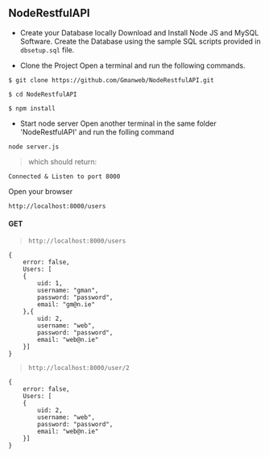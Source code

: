 ## NodeRestfulAPI
- Create your Database locally
Download and Install Node JS and MySQL Software.
Create the Database using the sample SQL scripts provided in `dbsetup.sql` file.


- Clone the Project
Open a terminal and run the following commands.
```
$ git clone https://github.com/Gmanweb/NodeRestfulAPI.git

$ cd NodeRestfulAPI

$ npm install
```
- Start node server
Open another terminal in the same folder 'NodeRestfulAPI' and run the folling command
```
node server.js
```
> which should return:
```
Connected & Listen to port 8000
```
Open your browser
```
http://localhost:8000/users
```
#### GET
> `http://localhost:8000/users`
```
{
	error: false,
	Users: [ 
	{
		uid: 1,
		username: "gman",
		password: "password",
		email: "gm@n.ie"
	},{
		uid: 2,
		username: "web",
		password: "password",
		email: "web@n.ie"
	}]
}
```
> `http://localhost:8000/user/2`
```
{
	error: false,
	Users: [ 
	{
		uid: 2,
		username: "web",
		password: "password",
		email: "web@n.ie"
	}]
}
```


















